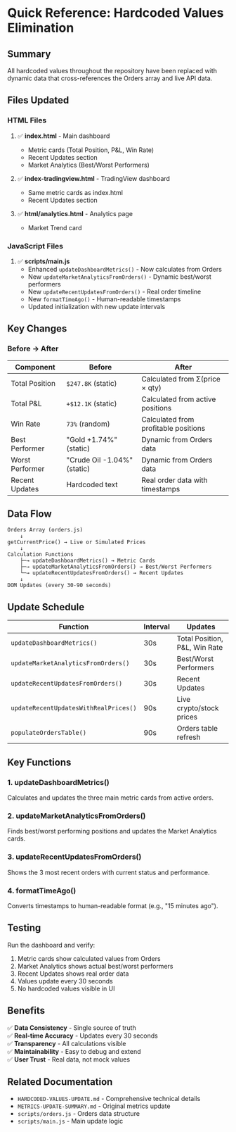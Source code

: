 # Quick Reference: Hardcoded Values Elimination

## Summary
All hardcoded values throughout the repository have been replaced with dynamic data that cross-references the Orders array and live API data.

## Files Updated

### HTML Files
1. ✅ **index.html** - Main dashboard
   - Metric cards (Total Position, P&L, Win Rate)
   - Recent Updates section
   - Market Analytics (Best/Worst Performers)

2. ✅ **index-tradingview.html** - TradingView dashboard
   - Same metric cards as index.html
   - Recent Updates section

3. ✅ **html/analytics.html** - Analytics page
   - Market Trend card

### JavaScript Files
1. ✅ **scripts/main.js**
   - Enhanced `updateDashboardMetrics()` - Now calculates from Orders
   - New `updateMarketAnalyticsFromOrders()` - Dynamic best/worst performers
   - New `updateRecentUpdatesFromOrders()` - Real order timeline
   - New `formatTimeAgo()` - Human-readable timestamps
   - Updated initialization with new update intervals

## Key Changes

### Before → After

| Component | Before | After |
|-----------|--------|-------|
| Total Position | `$247.8K` (static) | Calculated from Σ(price × qty) |
| Total P&L | `+$12.1K` (static) | Calculated from active positions |
| Win Rate | `73%` (random) | Calculated from profitable positions |
| Best Performer | "Gold +1.74%" (static) | Dynamic from Orders data |
| Worst Performer | "Crude Oil -1.04%" (static) | Dynamic from Orders data |
| Recent Updates | Hardcoded text | Real order data with timestamps |

## Data Flow

```
Orders Array (orders.js)
    ↓
getCurrentPrice() → Live or Simulated Prices
    ↓
Calculation Functions
    ├─→ updateDashboardMetrics() → Metric Cards
    ├─→ updateMarketAnalyticsFromOrders() → Best/Worst Performers
    └─→ updateRecentUpdatesFromOrders() → Recent Updates
    ↓
DOM Updates (every 30-90 seconds)
```

## Update Schedule

| Function | Interval | Updates |
|----------|----------|---------|
| `updateDashboardMetrics()` | 30s | Total Position, P&L, Win Rate |
| `updateMarketAnalyticsFromOrders()` | 30s | Best/Worst Performers |
| `updateRecentUpdatesFromOrders()` | 30s | Recent Updates |
| `updateRecentUpdatesWithRealPrices()` | 90s | Live crypto/stock prices |
| `populateOrdersTable()` | 90s | Orders table refresh |

## Key Functions

### 1. updateDashboardMetrics()
Calculates and updates the three main metric cards from active orders.

### 2. updateMarketAnalyticsFromOrders()
Finds best/worst performing positions and updates the Market Analytics cards.

### 3. updateRecentUpdatesFromOrders()
Shows the 3 most recent orders with current status and performance.

### 4. formatTimeAgo()
Converts timestamps to human-readable format (e.g., "15 minutes ago").

## Testing

Run the dashboard and verify:
1. Metric cards show calculated values from Orders
2. Market Analytics shows actual best/worst performers
3. Recent Updates shows real order data
4. Values update every 30 seconds
5. No hardcoded values visible in UI

## Benefits

✅ **Data Consistency** - Single source of truth  
✅ **Real-time Accuracy** - Updates every 30 seconds  
✅ **Transparency** - All calculations visible  
✅ **Maintainability** - Easy to debug and extend  
✅ **User Trust** - Real data, not mock values  

## Related Documentation

- `HARDCODED-VALUES-UPDATE.md` - Comprehensive technical details
- `METRICS-UPDATE-SUMMARY.md` - Original metrics update
- `scripts/orders.js` - Orders data structure
- `scripts/main.js` - Main update logic
